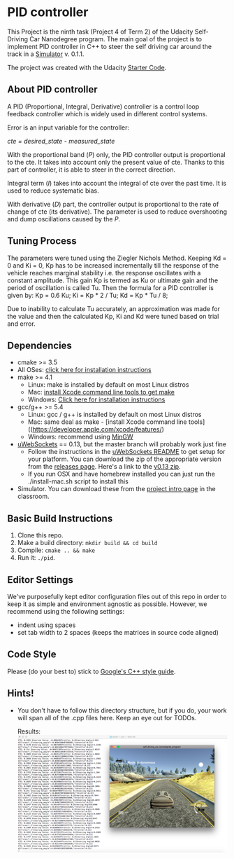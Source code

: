 # PID controller
This Project is the ninth task (Project 4 of Term 2) of the Udacity Self-Driving Car Nanodegree program. The main goal of the project is to implement PID controller in C++ to steer the self driving car around the track in a [Simulator](https://github.com/udacity/CarND-PID-Control-Project/releases) v. 0.1.1.

The project was created with the Udacity [Starter Code](https://github.com/udacity/CarND-PID-Control-Project).

## About PID controller

A PID (Proportional, Integral, Derivative) controller is a control loop feedback controller which is widely used in different control systems.

Error is an input variable for the controller:

_cte = desired_state - measured_state_

With the proportional band (_P_) only, the PID controller output is proportional to the cte. It takes into account only the present value of cte. Thanks to this part of controller, it is able to steer in the correct direction.

Integral term (_I_) takes into account the integral of cte over the past time. It is used to reduce systematic bias. 

With derivative (_D_) part, the controller output is proportional to the rate of change of cte (its derivative). The parameter is used to reduce overshooting and dump oscillations caused by the _P_.

## Tuning Process
The parameters were tuned using the Ziegler Nichols Method. Keeping Kd = 0 and Ki = 0, Kp has to be increased incrementally till the response of the vehicle reaches marginal stability i.e. the response oscillates with a constant amplitude. This gain Kp is termed as Ku or ultimate gain and the period of oscillation is called Tu. Then the formula for a PID controller is given by:
Kp = 0.6 Ku;
Ki = Kp * 2 / Tu;
Kd = Kp * Tu / 8;

Due to inability to calculate Tu accurately, an approximation was made for the value and then the calculated Kp, Ki and Kd were tuned based on trial and error.

## Dependencies

* cmake >= 3.5
 * All OSes: [click here for installation instructions](https://cmake.org/install/)
* make >= 4.1
  * Linux: make is installed by default on most Linux distros
  * Mac: [install Xcode command line tools to get make](https://developer.apple.com/xcode/features/)
  * Windows: [Click here for installation instructions](http://gnuwin32.sourceforge.net/packages/make.htm)
* gcc/g++ >= 5.4
  * Linux: gcc / g++ is installed by default on most Linux distros
  * Mac: same deal as make - [install Xcode command line tools]((https://developer.apple.com/xcode/features/)
  * Windows: recommend using [MinGW](http://www.mingw.org/)
* [uWebSockets](https://github.com/uWebSockets/uWebSockets) == 0.13, but the master branch will probably work just fine
  * Follow the instructions in the [uWebSockets README](https://github.com/uWebSockets/uWebSockets/blob/master/README.md) to get setup for your platform. You can download the zip of the appropriate version from the [releases page](https://github.com/uWebSockets/uWebSockets/releases). Here's a link to the [v0.13 zip](https://github.com/uWebSockets/uWebSockets/archive/v0.13.0.zip).
  * If you run OSX and have homebrew installed you can just run the ./install-mac.sh script to install this
* Simulator. You can download these from the [project intro page](https://github.com/udacity/CarND-PID-Control-Project/releases) in the classroom.

## Basic Build Instructions

1. Clone this repo.
2. Make a build directory: `mkdir build && cd build`
3. Compile: `cmake .. && make`
4. Run it: `./pid`. 

## Editor Settings

We've purposefully kept editor configuration files out of this repo in order to
keep it as simple and environment agnostic as possible. However, we recommend
using the following settings:

* indent using spaces
* set tab width to 2 spaces (keeps the matrices in source code aligned)

## Code Style

Please (do your best to) stick to [Google's C++ style guide](https://google.github.io/styleguide/cppguide.html).

## Hints!

* You don't have to follow this directory structure, but if you do, your work
  will span all of the .cpp files here. Keep an eye out for TODOs.
  
  Results:
  ![](pid.png)

